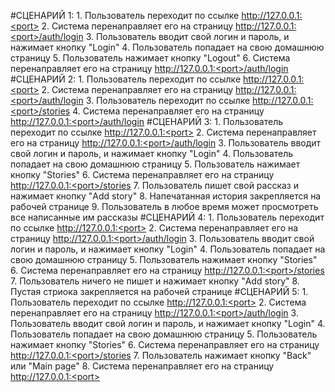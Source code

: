 #СЦЕНАРИЙ 1:
	1. Пользователь переходит по ссылке http://127.0.0.1:<port>
	2. Система перенаправляет его на страницу http://127.0.0.1:<port>/auth/login
	3. Пользователь вводит свой логин и пароль, и нажимает кнопку "Login"
	4. Пользователь попадает на свою домашнюю страницу
	5. Пользователь нажимает кнопку "Logout"
	6. Система перенаправляет его на страницу http://127.0.0.1:<port>/auth/login
#СЦЕНАРИЙ 2:
	1. Пользователь переходит по ссылке http://127.0.0.1:<port>
	2. Система перенаправляет его на страницу http://127.0.0.1:<port>/auth/login
	3. Пользователь переходит по ссылке http://127.0.0.1:<port>/stories
	4. Система перенаправляет его на страницу http://127.0.0.1:<port>/auth/login
#СЦЕНАРИЙ 3:
	1. Пользователь переходит по ссылке http://127.0.0.1:<port>
	2. Система перенаправляет его на страницу http://127.0.0.1:<port>/auth/login
	3. Пользователь вводит свой логин и пароль, и нажимает кнопку "Login"
	4. Пользователь попадает на свою домашнюю страницу
	5. Пользователь нажимает кнопку "Stories"
	6. Система перенаправляет его на страницу http://127.0.0.1:<port>/stories
	7. Пользователь пишет свой рассказ и нажимает кнопку "Add story"
	8. Напечатанная история закрепляется на рабочей странице
	9. Пользователь в любое время может просмотреть все написанные им рассказы
#СЦЕНАРИЙ 4:
	1. Пользователь переходит по ссылке http://127.0.0.1:<port>
	2. Система перенаправляет его на страницу http://127.0.0.1:<port>/auth/login
	3. Пользователь вводит свой логин и пароль, и нажимает кнопку "Login"
	4. Пользователь попадает на свою домашнюю страницу
	5. Пользователь нажимает кнопку "Stories"
	6. Система перенаправляет его на страницу http://127.0.0.1:<port>/stories
	7. Пользователь ничего не пишет и нажимает кнопку "Add story"
	8. Пустая стриока закрепляется на рабочей странице
#СЦЕНАРИЙ 5:
	1. Пользователь переходит по ссылке http://127.0.0.1:<port>
	2. Система перенаправляет его на страницу http://127.0.0.1:<port>/auth/login
	3. Пользователь вводит свой логин и пароль, и нажимает кнопку "Login"
	4. Пользователь попадает на свою домашнюю страницу
	5. Пользователь нажимает кнопку "Stories"
	6. Система перенаправляет его на страницу http://127.0.0.1:<port>/stories
	7. Пользователь нажимает кнопку "Back" или "Main page"
	8. Система перенаправляет его на страницу http://127.0.0.1:<port>